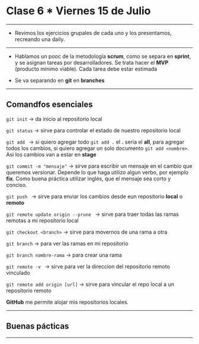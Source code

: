 # Clase 6 * Viernes 15 de Julio

---

- Revimos los ejercicios grupales de cada uno y los presentamos, recreando una daily.

---

- Hablamos un pooc de la metodología **scrum**, como se separa en **sprint**, y se asignan tareas por desarrolladores. Se trata hacer el **MVP** (producto minimo viable). Cada tarea debe estar estimada

- Se va separando en **git** en **branches**

---

## Comandfos esenciales

```git init``` -> da inicio al repositorio local
 
```git status``` -> sirve para controlar el estado de nuestro repositorio local

```git add ``` -> si quiero agregar todo ```git add .``` el **.** seria el **all**, para agregar todos los cambios, si quiero agregar un solo documento ```git add <nombre>```. Asi los cambios van a estar en **stage**

```git commit -m "mensaje"``` -> sirve para escribir un mensaje en el cambio que queremos versionar. Depende lo que haga utilizo algun verbo, por ejemplo **fix**. Como buena práctica utilizar inglés, que el mensaje sea corto y conciso.

```git push ``` -> sirve para enviar los cambios desde eun repositorio **local** o **remoto**


```git remote update origin --prune ``` -> sirve para traer todas las ramas remotas a mi repositorio local


```git checkout <branch>``` -> sirve para movernos de una rama a otra

```git branch``` -> para ver las ramas en mi repositorio

```git branch nombre-rama``` -> para crear una rama

```git remote -v ``` -> sirve para ver la direccion del repositorio remoto vinculado

```git remote add origin [url]``` -> sirve para vincular el repo local a un repositorio remoto

**GitHub** me permite alojar mis repositorios locales.

---

## Buenas pácticas

---


